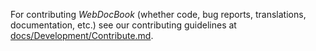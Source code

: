 

For contributing *WebDocBook* (whether code, bug reports, translations, documentation, etc.) see our contributing guidelines
at [docs/Development/Contribute.md](docs/Development/Contribute.md).
